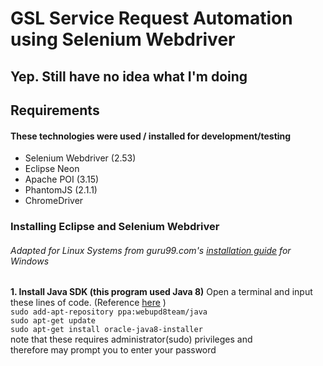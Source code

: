 # GSL Service Request Automation using Selenium Webdriver
## Yep. Still have no idea what I'm doing

## Requirements
#### These technologies were used / installed for development/testing
- Selenium Webdriver (2.53)
- Eclipse Neon
- Apache POI (3.15)
- PhantomJS (2.1.1)
- ChromeDriver

### Installing Eclipse and Selenium Webdriver
###### Adapted for Linux Systems from guru99.com's [installation guide](http://www.guru99.com/installing-selenium-webdriver.html) for Windows
**1. Install Java SDK \(this program used Java 8\)**
    Open a terminal and input these lines of code. \(Reference [here](http://tecadmin.net/install-oracle-java-8-jdk-8-ubuntu-via-ppa/#) \) <br />
      `sudo add-apt-repository ppa:webupd8team/java` <br />
      `sudo apt-get update` <br />
      `sudo apt-get install oracle-java8-installer` <br />
    note that these requires administrator\(sudo\) privileges and <br />
    therefore may prompt you to enter your password <br />
